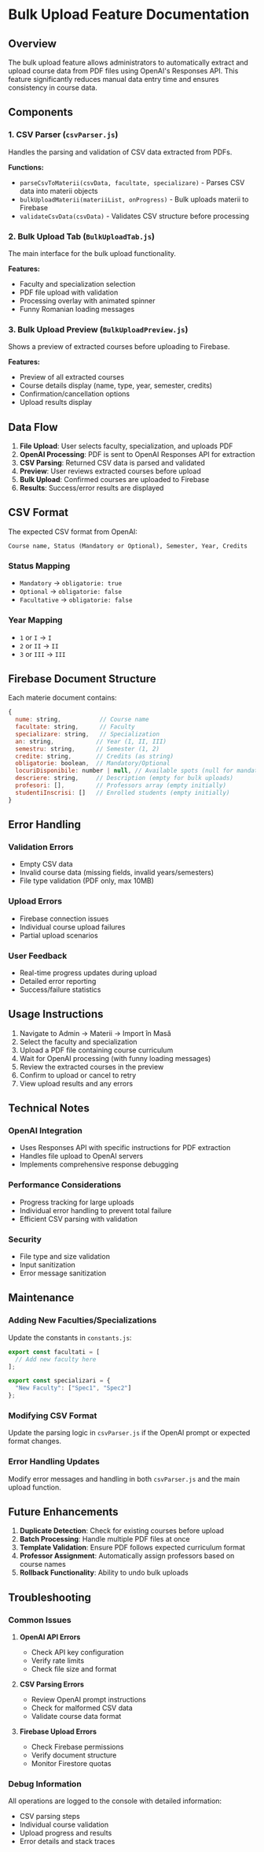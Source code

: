 # Bulk Upload Feature Documentation

## Overview

The bulk upload feature allows administrators to automatically extract and upload course data from PDF files using OpenAI's Responses API. This feature significantly reduces manual data entry time and ensures consistency in course data.

## Components

### 1. CSV Parser (`csvParser.js`)
Handles the parsing and validation of CSV data extracted from PDFs.

**Functions:**
- `parseCsvToMaterii(csvData, facultate, specializare)` - Parses CSV data into materii objects
- `bulkUploadMaterii(materiiList, onProgress)` - Bulk uploads materii to Firebase
- `validateCsvData(csvData)` - Validates CSV structure before processing

### 2. Bulk Upload Tab (`BulkUploadTab.js`)
The main interface for the bulk upload functionality.

**Features:**
- Faculty and specialization selection
- PDF file upload with validation
- Processing overlay with animated spinner
- Funny Romanian loading messages

### 3. Bulk Upload Preview (`BulkUploadPreview.js`)
Shows a preview of extracted courses before uploading to Firebase.

**Features:**
- Preview of all extracted courses
- Course details display (name, type, year, semester, credits)
- Confirmation/cancellation options
- Upload results display

## Data Flow

1. **File Upload**: User selects faculty, specialization, and uploads PDF
2. **OpenAI Processing**: PDF is sent to OpenAI Responses API for extraction
3. **CSV Parsing**: Returned CSV data is parsed and validated
4. **Preview**: User reviews extracted courses before upload
5. **Bulk Upload**: Confirmed courses are uploaded to Firebase
6. **Results**: Success/error results are displayed

## CSV Format

The expected CSV format from OpenAI:
```
Course name, Status (Mandatory or Optional), Semester, Year, Credits
```

### Status Mapping
- `Mandatory` → `obligatorie: true`
- `Optional` → `obligatorie: false`
- `Facultative` → `obligatorie: false`

### Year Mapping
- `1` or `I` → `I`
- `2` or `II` → `II`
- `3` or `III` → `III`

## Firebase Document Structure

Each materie document contains:
```javascript
{
  nume: string,           // Course name
  facultate: string,      // Faculty
  specializare: string,   // Specialization
  an: string,            // Year (I, II, III)
  semestru: string,      // Semester (1, 2)
  credite: string,       // Credits (as string)
  obligatorie: boolean,  // Mandatory/Optional
  locuriDisponibile: number | null, // Available spots (null for mandatory)
  descriere: string,     // Description (empty for bulk uploads)
  profesori: [],         // Professors array (empty initially)
  studentiInscrisi: []   // Enrolled students (empty initially)
}
```

## Error Handling

### Validation Errors
- Empty CSV data
- Invalid course data (missing fields, invalid years/semesters)
- File type validation (PDF only, max 10MB)

### Upload Errors
- Firebase connection issues
- Individual course upload failures
- Partial upload scenarios

### User Feedback
- Real-time progress updates during upload
- Detailed error reporting
- Success/failure statistics

## Usage Instructions

1. Navigate to Admin → Materii → Import în Masă
2. Select the faculty and specialization
3. Upload a PDF file containing course curriculum
4. Wait for OpenAI processing (with funny loading messages)
5. Review the extracted courses in the preview
6. Confirm to upload or cancel to retry
7. View upload results and any errors

## Technical Notes

### OpenAI Integration
- Uses Responses API with specific instructions for PDF extraction
- Handles file upload to OpenAI servers
- Implements comprehensive response debugging

### Performance Considerations
- Progress tracking for large uploads
- Individual error handling to prevent total failure
- Efficient CSV parsing with validation

### Security
- File type and size validation
- Input sanitization
- Error message sanitization

## Maintenance

### Adding New Faculties/Specializations
Update the constants in `constants.js`:
```javascript
export const facultati = [
  // Add new faculty here
];

export const specializari = {
  "New Faculty": ["Spec1", "Spec2"]
};
```

### Modifying CSV Format
Update the parsing logic in `csvParser.js` if the OpenAI prompt or expected format changes.

### Error Handling Updates
Modify error messages and handling in both `csvParser.js` and the main upload function.

## Future Enhancements

1. **Duplicate Detection**: Check for existing courses before upload
2. **Batch Processing**: Handle multiple PDF files at once
3. **Template Validation**: Ensure PDF follows expected curriculum format
4. **Professor Assignment**: Automatically assign professors based on course names
5. **Rollback Functionality**: Ability to undo bulk uploads

## Troubleshooting

### Common Issues

1. **OpenAI API Errors**
   - Check API key configuration
   - Verify rate limits
   - Check file size and format

2. **CSV Parsing Errors**
   - Review OpenAI prompt instructions
   - Check for malformed CSV data
   - Validate course data format

3. **Firebase Upload Errors**
   - Check Firebase permissions
   - Verify document structure
   - Monitor Firestore quotas

### Debug Information

All operations are logged to the console with detailed information:
- CSV parsing steps
- Individual course validation
- Upload progress and results
- Error details and stack traces 